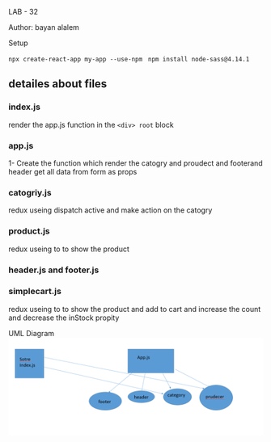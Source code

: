 LAB - 32


Author: bayan alalem

Setup

`npx create-react-app my-app --use-npm ` `npm install node-sass@4.14.1` 

## detailes about files

### index.js
render the app.js function in the `<div> root` block 

### app.js 

1- Create the function which render the catogry   and proudect  and footerand header  get all data from form as props 
### catogriy.js 
redux useing dispatch active and make action on the catogry 
### product.js 
redux  useing to  to show the product 
### header.js and  footer.js 
 ### simplecart.js 
redux  useing to  to show the product and add to cart and increase the count and decrease the inStock propity






UML Diagram
![](lab34url.PNG)